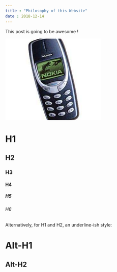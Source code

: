 ```yaml
---
title : "Philosophy of this Website"
date : 2018-12-14
---
```

This post is going to be awesome !

![Nokia Phone](./Nokia-Phone.jpg)

# H1
## H2
### H3
#### H4
##### H5
###### H6

Alternatively, for H1 and H2, an underline-ish style:

Alt-H1
======

Alt-H2
------
